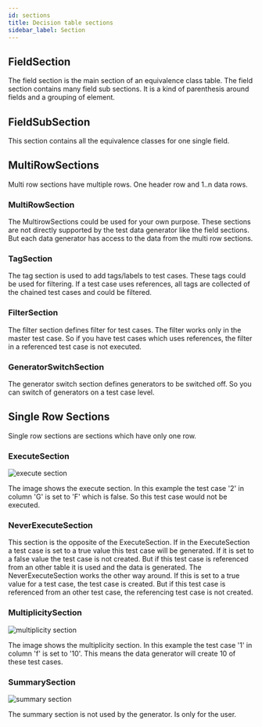 ```yaml
---
id: sections
title: Decision table sections
sidebar_label: Section
---
```



## FieldSection

The field section is the main section of an equivalence class table. The field section contains
many field sub sections. It is a kind of parenthesis around fields and a grouping of element.

## FieldSubSection

This section contains all the equivalence classes for one single field.

## MultiRowSections

Multi row sections have multiple rows. One header row and 1..n data rows.

### MultiRowSection

The MultirowSections could be used for your own purpose. These sections are not directly supported by
the test data generator like the field sections. But each data generator has access to the data from the
multi row sections.

### TagSection

The tag section is used to add tags/labels to test cases. These tags could be used for filtering. If a test case
uses references, all tags are collected of the chained test cases and could be filtered.

### FilterSection

The filter section defines filter for test cases. The filter works only in the master test case. So if you have
test cases which uses references, the filter in a referenced test case is not executed.

### GeneratorSwitchSection

The generator switch section defines generators to be switched off. So you can switch of generators on a test case level.

## Single Row Sections

Single row sections are sections which have only one row.

### ExecuteSection

![execute section](/img/model-decision/execute_section.png)

The image shows the execute section. In this example the test case '2' in column
'G' is set to 'F' which is false. So this test case would not be executed.

### NeverExecuteSection

This section is the opposite of the ExecuteSection. If in the ExecuteSection a test case is set to a true value
this test case will be generated. If it is set to a false value the test case is not created. But if this test case
is referenced from an other table it is used and the data is generated. The NeverExecuteSection works the other way around.
If this is set to a true value for a test case, the test case is created. But if this test case is referenced from an
other test case, the referencing test case is not created.

### MultiplicitySection

![multiplicity section](/img/model-decision/multiplicity_section.png)

The image shows the multiplicity section. In this example the test case '1' in column
'f' is set to '10'. This means the data generator will create 10 of these test cases.

### SummarySection

![summary section](/img/model-decision/summary_section.png)

The summary section is not used by the generator. Is only for the user.
